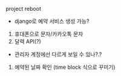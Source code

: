 project reboot
- django로 예약 서비스 생성 가능?
1. 휴대폰으로 문자/카카오톡 문자
2. 달력 API(?)

- 관리자 계정에선 다르게 보일 수 있나?.?
1. 예약된 날짜 확인 (time block 식으로 꾸미기)

